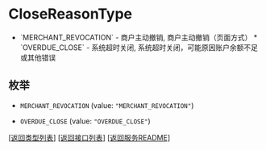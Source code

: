 # CloseReasonType

* &#x60;MERCHANT_REVOCATION&#x60; - 商户主动撤销, 商户主动撤销（页面方式） * &#x60;OVERDUE_CLOSE&#x60; - 系统超时关闭, 系统超时关闭，可能原因账户余额不足或其他错误 

## 枚举


* `MERCHANT_REVOCATION` (value: `"MERCHANT_REVOCATION"`)

* `OVERDUE_CLOSE` (value: `"OVERDUE_CLOSE"`)


[\[返回类型列表\]](README.md#类型列表)
[\[返回接口列表\]](README.md#接口列表)
[\[返回服务README\]](README.md)


